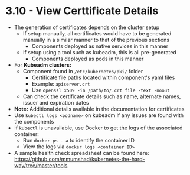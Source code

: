 # 3.10 - View Certtificate Details

- The generation of certificates depends on the cluster setup
  - If setup manually, all certificates would have to be generated manually in a similar manner to that of the previous sections
    - Components deployed as native services in this manner
  - If setup using a tool such as kubeadm, this is all pre-generated
    - Components deployed as pods in this manner
- For **Kubeadm clusters:**
  - Component found in `/etc/kubernetes/pki/` folder
    - Certificate file paths located within component's yaml files
    - Example: `apiserver.crt`
    - Use `openssl x509 -in /path/to/.crt file -text -noout`
  - Can check the certificate details such as name, alternate names, issuer and expiration dates
- **Note:** Additional details available in the documentation for certificates
- Use `kubectl logs <podname>` on kubeadm if any issues are found with the components
- If `kubectl` is unavailable, use Docker to get the logs of the associated container:
  - Run `docker ps - a` to identify the container ID
  - View the logs via `docker logs <container ID>`
- A sample health check spreadsheet can be found here:
https://github.com/mmumshad/kubernetes-the-hard-way/tree/master/tools